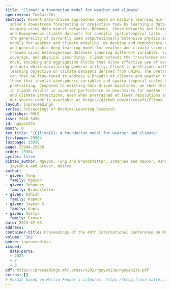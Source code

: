 ```yaml
---
title: 'ClimaX: A foundation model for weather and climate'
openreview: TowCaiz7Ui
abstract: Recent data-driven approaches based on machine learning aim to directly
  solve a downstream forecasting or projection task by learning a data-driven functional
  mapping using deep neural networks. However, these networks are trained using curated
  and homogeneous climate datasets for specific spatiotemporal tasks, and thus lack
  the generality of currently used computationally intensive physics-informed numerical
  models for weather and climate modeling. We develop and demonstrate ClimaX, a flexible
  and generalizable deep learning model for weather and climate science that can be
  trained using heterogeneous datasets spanning different variables, spatio-temporal
  coverage, and physical groundings. ClimaX extends the Transformer architecture with
  novel encoding and aggregation blocks that allow effective use of available compute
  and data while maintaining general utility. ClimaX is pretrained with a self-supervised
  learning objective on climate datasets derived from CMIP6. The pretrained ClimaX
  can then be fine-tuned to address a breadth of climate and weather tasks, including
  those that involve atmospheric variables and spatio-temporal scales unseen during
  pretraining. Compared to existing data-driven baselines, we show that this generality
  in ClimaX results in superior performance on benchmarks for weather forecasting
  and climate projections, even when pretrained at lower resolutions and compute budgets.
  Our source code is available at https://github.com/microsoft/ClimaX.
layout: inproceedings
series: Proceedings of Machine Learning Research
publisher: PMLR
issn: 2640-3498
id: nguyen23a
month: 0
tex_title: "{C}lima{X}: A foundation model for weather and climate"
firstpage: 25904
lastpage: 25938
page: 25904-25938
order: 25904
cycles: false
bibtex_author: Nguyen, Tung and Brandstetter, Johannes and Kapoor, Ashish and Gupta,
  Jayesh K and Grover, Aditya
author:
- given: Tung
  family: Nguyen
- given: Johannes
  family: Brandstetter
- given: Ashish
  family: Kapoor
- given: Jayesh K
  family: Gupta
- given: Aditya
  family: Grover
date: 2023-07-03
address: 
container-title: Proceedings of the 40th International Conference on Machine Learning
volume: '202'
genre: inproceedings
issued:
  date-parts:
  - 2023
  - 7
  - 3
pdf: https://proceedings.mlr.press/v202/nguyen23a/nguyen23a.pdf
extras: []
# Format based on Martin Fenner's citeproc: https://blog.front-matter.io/posts/citeproc-yaml-for-bibliographies/
---
```

